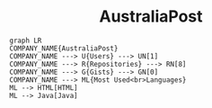 <h1 align="center">AustraliaPost</h1>

```mermaid
graph LR
COMPANY_NAME{AustraliaPost}
COMPANY_NAME ---> U{Users} ---> UN[1]
COMPANY_NAME ---> R{Repositories} ---> RN[8]
COMPANY_NAME ---> G{Gists} ---> GN[0]
COMPANY_NAME ---> ML{Most Used<br>Languages}
ML --> HTML[HTML]
ML --> Java[Java]
```

